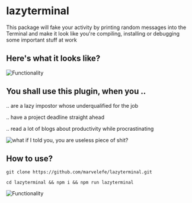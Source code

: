   
# lazyterminal

This package will fake your activity by printing random messages into the Terminal and make it look like you're compiling, installing or debugging some important stuff at work


## Here's what it looks like?

![Functionality](https://storage.googleapis.com/ganar-images/avatars/gif3.gif)

   
  

## You shall use this plugin, when you ..

.. are a lazy impostor whose underqualified for the job

.. have a project deadline straight ahead

.. read a lot of blogs about productivity while procrastinating

  

![what if I told you, you are useless piece of shit?](https://memegenerator.net/img/instances/65829788.jpg)

  
  
  

## How to use?

```
git clone https://github.com/marvelefe/lazyterminal.git
```

```
cd lazyterminal && npm i && npm run lazyterminal
```

![Functionality](https://rawgit.com/ondrek/bebusy.js/master/graphs/gollum.jpg)

  
